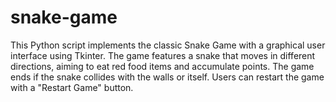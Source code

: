 # snake-game
This Python script implements the classic Snake Game with a graphical user interface using Tkinter. The game features a snake that moves in different directions, aiming to eat red food items and accumulate points. The game ends if the snake collides with the walls or itself. Users can restart the game with a "Restart Game" button.
